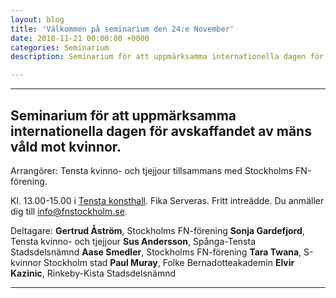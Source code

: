 ```yaml
---
layout: blog
title: 'Välkommen på seminarium den 24:e November'
date: 2018-11-21 00:00:00 +0000
categories: Seminarium
description: Seminarium för att uppmärksamma internationella dagen för avskaffandet av mäns våld mot kvinnor

---
```

***

## Seminarium för att uppmärksamma internationella dagen för avskaffandet av mäns våld mot kvinnor.

Arrangörer:
Tensta kvinno- och tjejjour tillsammans med Stockholms FN-förening.

Kl. 13.00-15.00 i [Tensta konsthall](https://www.google.se/maps?q=Tensta+konsthall&um=1&ie=UTF-8&sa=X&ved=0ahUKEwjqxqfwiejeAhWGtYsKHdqeCAoQ_AUIDygC). Fika Serveras. Fritt intreädde. Du anmäller dig till info@fnstockholm.se.

Deltagare:
**Gertrud Åström**, Stockholms FN-förening
**Sonja Gardefjord**, Tensta kvinno- och tjejjour
**Sus Andersson**, Spånga-Tensta Stadsdelsnämnd
**Aase Smedler**, Stockholms FN-förening
**Tara Twana**, S-kvinnor Stockholm stad
**Paul Muray**, Folke Bernadotteakademin
**Elvir Kazinic**, Rinkeby-Kista Stadsdelsnämnd

***